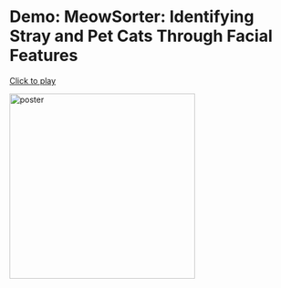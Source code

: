 # Demo: MeowSorter: Identifying Stray and Pet Cats Through Facial Features

[Click to play](https://web.sfc.keio.ac.jp/~s21803rm/LostCat/home/index.html)

<img width="325" alt="poster" src="https://github.com/MotRina/mobisys_demo/assets/127751292/1cef56e0-d8c8-44c2-b8c9-3d81f0e157c9">
